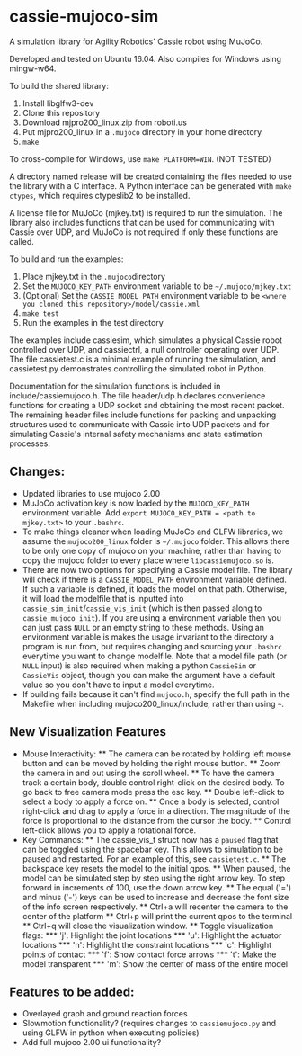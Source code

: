 # cassie-mujoco-sim

A simulation library for Agility Robotics' Cassie robot using MuJoCo.

Developed and tested on Ubuntu 16.04. Also compiles for Windows using mingw-w64.

To build the shared library:
1.  Install libglfw3-dev
2.  Clone this repository
3.  Download mjpro200_linux.zip from roboti.us
4.  Put mjpro200_linux in a `.mujoco` directory in your home directory
5.  `make`

To cross-compile for Windows, use `make PLATFORM=WIN`. (NOT TESTED)

A directory named release will be created containing the files needed to use the library with a C interface. A Python interface can be generated with `make ctypes`, which requires ctypeslib2 to be installed.

A license file for MuJoCo (mjkey.txt) is required to run the simulation. The library also includes functions that can be used for communicating with Cassie over UDP, and MuJoCo is not required if only these functions are called.

To build and run the examples:
1.  Place mjkey.txt in the `.mujoco`directory
2.  Set the `MUJOCO_KEY_PATH` environment variable to be `~/.mujoco/mjkey.txt`
3.  (Optional) Set the `CASSIE_MODEL_PATH` environment variable to be `<where you cloned this repository>/model/cassie.xml`
4.  `make test`
5.  Run the examples in the test directory

The examples include cassiesim, which simulates a physical Cassie robot controlled over UDP, and cassiectrl, a null controller operating over UDP. The file cassietest.c is a minimal example of running the simulation, and cassietest.py demonstrates controlling the simulated robot in Python.

Documentation for the simulation functions is included in include/cassiemujoco.h. The file header/udp.h declares convenience functions for creating a UDP socket and obtaining the most recent packet. The remaining header files include functions for packing and unpacking structures used to communicate with Cassie into UDP packets and for simulating Cassie's internal safety mechanisms and state estimation processes.

## Changes:
* Updated libraries to use mujoco 2.00
* MuJoCo activation key is now loaded by the `MUJOCO_KEY_PATH` environment variable. Add `export MUJOCO_KEY_PATH = <path to mjkey.txt>` to your `.bashrc`.
* To make things cleaner when loading MuJoCo and GLFW libraries, we assume the `mujoco200_linux` folder is `~/.mujoco` folder. This allows there to be only one copy of mujoco on your machine, rather than having to copy the mujoco folder to every place where `libcassiemujoco.so` is. 
* There are now two options for specifying a Cassie model file. The library will check if there is a `CASSIE_MODEL_PATH` environment variable defined. If such a variable is defined, it loads the model on that path. Otherwise, it will load the modelfile that is inputted into `cassie_sim_init`/`cassie_vis_init` (which is then passed along to `cassie_mujoco_init`). If you are using a environment variable then you can just pass `NULL` or an empty string to these methods. Using an environment variable is makes the usage invariant to the directory a program is run from, but requires changing and sourcing your `.bashrc` everytime you want to change modelfile. Note that a model file path (or `NULL` input) is also required when making a python `CassieSim` or `CassieVis` object, though you can make the argument have a default value so you don't have to input a model everytime.
* If building fails because it can't find `mujoco.h`, specify the full path in the Makefile when including mujoco200_linux/include, rather than using `~`.

## New Visualization Features
* Mouse Interactivity:
    ** The camera can be rotated by holding left mouse button and can be moved by holding the right mouse button.
    ** Zoom the camera in and out using the scroll wheel.
    ** To have the camera track a certain body, double control right-click on the desired body. To go back to free camera mode press the esc key.
    ** Double left-click to select a body to apply a force on.
    ** Once a body is selected, control right-click and drag to apply a force in a direction. The magnitude of the force is proportional to the distance from the cursor the body.
    ** Control left-click allows you to apply a rotational force.
* Key Commands:
    ** The cassie_vis_t struct now has a `paused` flag that can be toggled using the spacebar key. This allows to simulation to be paused and restarted. For an example of this, see `cassietest.c`.
    ** The backspace key resets the model to the initial qpos.
    ** When paused, the model can be simulated step by step using the right arrow key. To step forward in increments of 100, use the down arrow key.
    ** The equal ('=') and minus ('-') keys can be used to increase and decrease the font size of the info screen respectively.
    ** Ctrl+a will recenter the camera to the center of the platform
    ** Ctrl+p will print the current qpos to the terminal
    ** Ctrl+q will close the visualization window.
    ** Toggle visualization flags:
        *** 'j': Highlight the joint locations
        *** 'u': Highlight the actuator locations
        *** 'n': Highlight the constraint locations
        *** 'c': Highlight points of contact
        *** 'f': Show contact force arrows
        *** 't': Make the model transparent
        *** 'm': Show the center of mass of the entire model

## Features to be added:
* Overlayed graph and ground reaction forces
* Slowmotion functionality? (requires changes to `cassiemujoco.py` and using GLFW in python when executing policies)
* Add full mujoco 2.00 ui functionality?